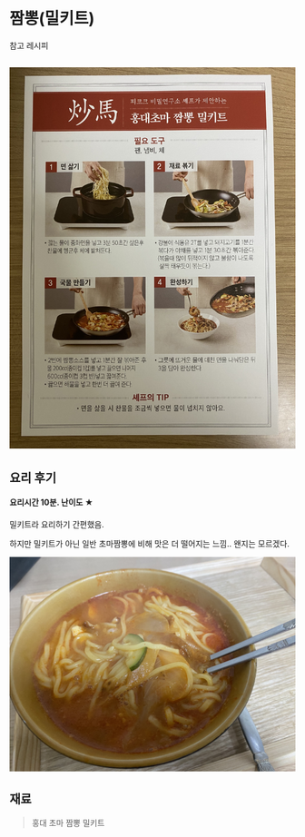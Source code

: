 짬뽕(밀키트)
=============
참고 레시피

![Alt text](./짬뽕_레시피.jpeg)
-------------

요리 후기
----------
#### 요리시간 10분. 난이도 ★

밀키트라 요리하기 간편했음.

하지만 밀키트가 아닌 일반 초마짬뽕에 비해 맛은 더 떨어지는 느낌.. 왠지는 모르겠다.

![Alt text](./짬뽕.jpeg)

재료
-------------
>홍대 초마 짬뽕 밀키트
